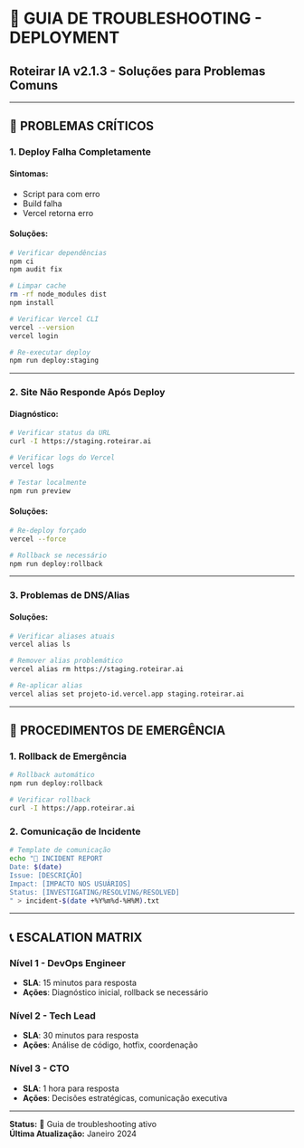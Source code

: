 # 🔧 **GUIA DE TROUBLESHOOTING - DEPLOYMENT**
## Roteirar IA v2.1.3 - Soluções para Problemas Comuns

---

## **🚨 PROBLEMAS CRÍTICOS**

### **1. Deploy Falha Completamente**

#### **Sintomas:**
- Script para com erro
- Build falha
- Vercel retorna erro

#### **Soluções:**
```bash
# Verificar dependências
npm ci
npm audit fix

# Limpar cache
rm -rf node_modules dist
npm install

# Verificar Vercel CLI
vercel --version
vercel login

# Re-executar deploy
npm run deploy:staging
```

---

### **2. Site Não Responde Após Deploy**

#### **Diagnóstico:**
```bash
# Verificar status da URL
curl -I https://staging.roteirar.ai

# Verificar logs do Vercel
vercel logs

# Testar localmente
npm run preview
```

#### **Soluções:**
```bash
# Re-deploy forçado
vercel --force

# Rollback se necessário
npm run deploy:rollback
```

---

### **3. Problemas de DNS/Alias**

#### **Soluções:**
```bash
# Verificar aliases atuais
vercel alias ls

# Remover alias problemático
vercel alias rm https://staging.roteirar.ai

# Re-aplicar alias
vercel alias set projeto-id.vercel.app staging.roteirar.ai
```

---

## **🚨 PROCEDIMENTOS DE EMERGÊNCIA**

### **1. Rollback de Emergência**

```bash
# Rollback automático
npm run deploy:rollback

# Verificar rollback
curl -I https://app.roteirar.ai
```

### **2. Comunicação de Incidente**

```bash
# Template de comunicação
echo "🚨 INCIDENT REPORT
Date: $(date)
Issue: [DESCRIÇÃO]
Impact: [IMPACTO NOS USUÁRIOS]
Status: [INVESTIGATING/RESOLVING/RESOLVED]
" > incident-$(date +%Y%m%d-%H%M).txt
```

---

## **📞 ESCALATION MATRIX**

### **Nível 1 - DevOps Engineer**
- **SLA**: 15 minutos para resposta
- **Ações**: Diagnóstico inicial, rollback se necessário

### **Nível 2 - Tech Lead**  
- **SLA**: 30 minutos para resposta
- **Ações**: Análise de código, hotfix, coordenação

### **Nível 3 - CTO**
- **SLA**: 1 hora para resposta
- **Ações**: Decisões estratégicas, comunicação executiva

---

**Status:** 🔧 Guia de troubleshooting ativo  
**Última Atualização:** Janeiro 2024
